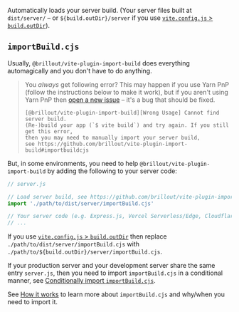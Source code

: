 Automatically loads your server build. (Your server files built at `dist/server/` &ndash; or `${build.outDir}/server` if you use [`vite.config.js` > `build.outDir`](https://vitejs.dev/config/build-options.html#build-outdir)).

## `importBuild.cjs`

Usually, `@brillout/vite-plugin-import-build` does everything automagically and you don't have to do anything.

> You *always* get following error? This may happen if you use Yarn PnP (follow the instructions below to make it work), but if you aren't using Yarn PnP then [open a new issue](https://github.com/brillout/vite-plugin-import-build/issues/new) &ndash; it's a bug that should be fixed.
>
> ```
> [@brillout/vite-plugin-import-build][Wrong Usage] Cannot find server build.
> (Re-)build your app (`$ vite build`) and try again. If you still get this error,
> then you may need to manually import your server build,
> see https://github.com/brillout/vite-plugin-import-build#importbuildcjs
> ```

But, in some environments, you need to help `@brillout/vite-plugin-import-build` by adding the following to your server code:

```js
// server.js

// Load server build, see https://github.com/brillout/vite-plugin-import-build#importbuildcjs
import './path/to/dist/server/importBuild.cjs'

// Your server code (e.g. Express.js, Vercel Serverless/Edge, Cloudflare Worker, ...)
// ...
```

If you use [`vite.config.js` > `build.outDir`](https://vitejs.dev/config/build-options.html#build-outdir) then replace `./path/to/dist/server/importBuild.cjs` with `./path/to/${build.outDir}/server/importBuild.cjs`.

If your production server and your development server share the same entry `server.js`, then you need to import `importBuild.cjs` in a conditional manner, see [Conditionally import `importBuild.cjs`](https://github.com/brillout/vite-plugin-import-build/issues/6).

See [How it works](https://github.com/brillout/vite-plugin-import-build/issues/4) to learn more about `importBuild.cjs` and why/when you need to import it.
